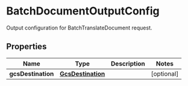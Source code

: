 

# BatchDocumentOutputConfig

Output configuration for BatchTranslateDocument request.

## Properties

| Name | Type | Description | Notes |
|------------ | ------------- | ------------- | -------------|
|**gcsDestination** | [**GcsDestination**](GcsDestination.md) |  |  [optional] |



